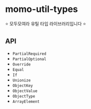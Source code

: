 # momo-util-types

⭐️ 모두모여라 유틸 타입 라이브러리입니다 ⭐️

## API

- `PartialRequired`
- `PartialOptional`
- `Override`
- `Equal`
- `If`
- `Unionize`
- `ObjectKey`
- `ObjectValue`
- `ObjectType`
- `ArrayElement`
